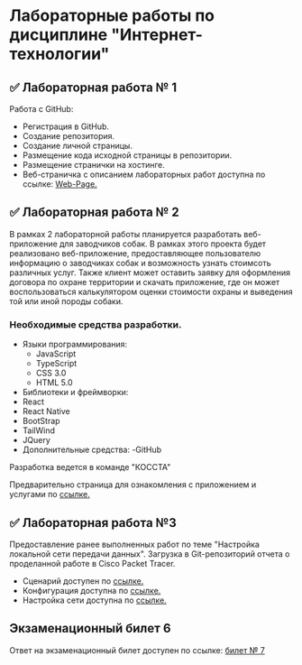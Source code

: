# Лабораторные работы по дисциплине "Интернет-технологии"

## ✅ Лабораторная работа № 1
Работа с GitHub:

- Регистрация в GitHub.
- Создание репозитория.
- Создание личной страницы.
- Размещение кода исходной страницы в репозитории.
- Размещение странички на хостинге.
- Веб-страничка с описанием лабораторных работ доступна по ссылке: [Web-Page.](https://github.com/icepik77/IT_lab_tech)

## ✅ Лабораторная работа № 2
В рамках 2 лабораторной работы планируется разработать веб-приложение для заводчиков собак.
В рамках этого проекта будет реализовано веб-приложение, предоставляющее пользователю информацию о заводчиках собак и возможность узнать стоимсоть различных услуг. Также клиент может оставить заявку для оформления договора по охране территории и скачать приложение, где он может воспользоваться калькулятором оценки стоимости охраны и выведения той или иной породы собаки.  

### Необходимые средства разработки. 
- Языки программирования:
  - JavaScript
  - TypeScript
  - CSS 3.0
  - HTML 5.0
 - Библиотеки и фреймворки:
  - React
  - React Native
  - BootStrap
  - TailWind
  - JQuery
 - Дополнительные средства: 
  -GitHub
  
  Разработка ведется в команде "КОССТА"
  
Предварительно страница для ознакомления с приложением и услугами по [ссылке.](https://icepik77.github.io/Dogs/index.html)

## ✅ Лабораторная работа №3
Предоставление ранее выполненных работ по теме "Настройка локальной сети передачи данных".
Загрузка в Git-репозиторий отчета о проделанной работе в Cisco Packet Tracer.
- Сценарий доступен по [ссылке.](https://github.com/icepik77/IT_lab_tech/blob/main/CPT/Сценарий%20%20для%20CPT.pka)
- Конфигурация доступна по [ссылке.](https://github.com/icepik77/IT_lab_tech/blob/main/CPT/Форма%20отчета%20к%20ЛР3.pdf)
- Настройка сети доступна по [ссылке.](https://github.com/icepik77/IT_lab_tech/blob/main/CPT/настройка%20сети.txt)

## Экзаменационный билет 6
Ответ на экзаменационный билет доступен по ссылке: [билет № 7](https://github.com/stankin/inet-2022/wiki/exam07)
